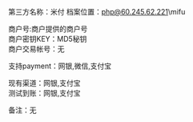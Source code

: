 第三方名称：米付 
档案位置：php@60.245.62.221\mifu
 
商户号:商户提供的商户号  
商户密钥KEY：MD5秘钥  
商户交易帐号：无
 
支持payment：网银,微信,支付宝  
 
现有渠道：网银,支付宝  
测试到账：网银,支付宝

备注：无  
